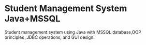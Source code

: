 # Student Management System Java+MSSQL
 Student management system using Java with MSSQL database,OOP principles ,JDBC operations, and GUI design.
